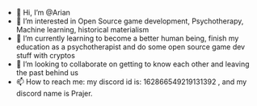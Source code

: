 - 👋 Hi, I’m @Arian 
- 👀 I’m interested in Open Source game development, Psychotherapy, Machine learning, historical materialism
- 🌱 I’m currently learning to become a better human being, finish my education as a psychotherapist and do some open source game dev stuff with cryptos
- 💞️ I’m looking to collaborate on getting to know each other and leaving the past behind us
- 📫 How to reach me: my discord id is: 162866549219131392 , and my discord name is Prajer. 

<!---
JurijKosta/JurijKosta is a ✨ special ✨ repository because its `README.md` (this file) appears on your GitHub profile.
You can click the Preview link to take a look at your changes.
--->


